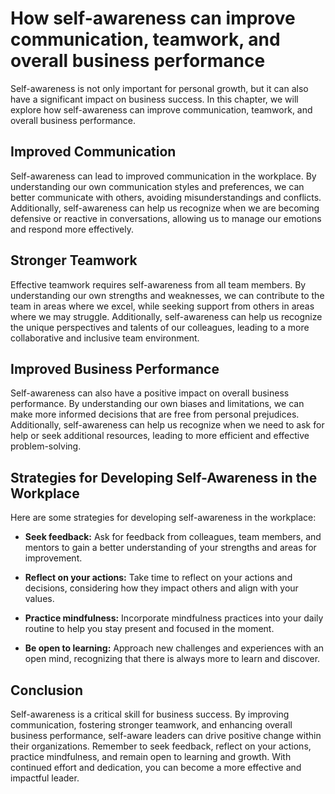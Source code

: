 # How self-awareness can improve communication, teamwork, and overall business performance

Self-awareness is not only important for personal growth, but it can also have a significant impact on business success. In this chapter, we will explore how self-awareness can improve communication, teamwork, and overall business performance.

Improved Communication
----------------------

Self-awareness can lead to improved communication in the workplace. By understanding our own communication styles and preferences, we can better communicate with others, avoiding misunderstandings and conflicts. Additionally, self-awareness can help us recognize when we are becoming defensive or reactive in conversations, allowing us to manage our emotions and respond more effectively.

Stronger Teamwork
-----------------

Effective teamwork requires self-awareness from all team members. By understanding our own strengths and weaknesses, we can contribute to the team in areas where we excel, while seeking support from others in areas where we may struggle. Additionally, self-awareness can help us recognize the unique perspectives and talents of our colleagues, leading to a more collaborative and inclusive team environment.

Improved Business Performance
-----------------------------

Self-awareness can also have a positive impact on overall business performance. By understanding our own biases and limitations, we can make more informed decisions that are free from personal prejudices. Additionally, self-awareness can help us recognize when we need to ask for help or seek additional resources, leading to more efficient and effective problem-solving.

Strategies for Developing Self-Awareness in the Workplace
---------------------------------------------------------

Here are some strategies for developing self-awareness in the workplace:

* **Seek feedback:** Ask for feedback from colleagues, team members, and mentors to gain a better understanding of your strengths and areas for improvement.

* **Reflect on your actions:** Take time to reflect on your actions and decisions, considering how they impact others and align with your values.

* **Practice mindfulness:** Incorporate mindfulness practices into your daily routine to help you stay present and focused in the moment.

* **Be open to learning:** Approach new challenges and experiences with an open mind, recognizing that there is always more to learn and discover.

Conclusion
----------

Self-awareness is a critical skill for business success. By improving communication, fostering stronger teamwork, and enhancing overall business performance, self-aware leaders can drive positive change within their organizations. Remember to seek feedback, reflect on your actions, practice mindfulness, and remain open to learning and growth. With continued effort and dedication, you can become a more effective and impactful leader.
